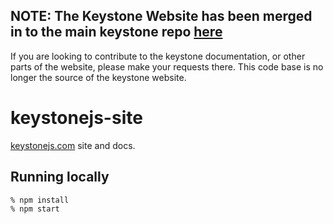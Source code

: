 ## NOTE: The Keystone Website has been merged in to the main keystone repo [here](https://github.com/keystonejs/keystone/tree/master/docs)

If you are looking to contribute to the keystone documentation, or other parts of the website, please make your requests there. This code base is no longer the source of the keystone website.


# keystonejs-site

[keystonejs.com](http://keystonejs.com) site and docs.

## Running locally

    % npm install
    % npm start
